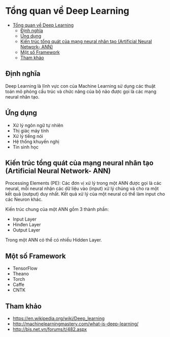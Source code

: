 # Tổng quan về Deep Learning

<!-- TOC -->

- [Tổng quan về Deep Learning](#tổng-quan-về-deep-learning)
    - [Định nghĩa](#định-nghĩa)
    - [Ứng dụng](#ứng-dụng)
    - [Kiến trúc tổng quát của mạng neural nhân tạo (Artificial Neural Network- ANN)](#kiến-trúc-tổng-quát-của-mạng-neural-nhân-tạo-artificial-neural-network--ann)
    - [Một số Framework](#một-số-framework)
    - [Tham khảo](#tham-khảo)

<!-- /TOC -->
## Định nghĩa
Deep Learning là lĩnh vực con của Machine Learning sử dụng các thuật toán mô phỏng cấu trúc và chức năng của bộ não được gọi là các mạng neural nhân tạo.

## Ứng dụng
- Xử lý ngôn ngữ tự nhiên
- Thị giác máy tính
- Xử lý tiếng nói
- Hệ thống khuyến nghị
- Tin sinh học

## Kiến trúc tổng quát của mạng neural nhân tạo (Artificial Neural Network- ANN)

Processing Elements (PE): Các đơn vị xử lý trong một ANN được gọi là các neural, mỗi neural nhận các dữ liệu vào (input) xử lý chúng và cho ra một kết quả (output) duy nhất. Kết quả xử lý của một neural có thể làm input cho các Neuron khác.

Kiến trúc chung của một ANN gồm 3 thành phần:
- Input Layer
- Hinđen Layer
- Output Layer

Trong một ANN có thể có nhiều Hidden Layer.

## Một số Framework 
- TensorFlow
- Theano
- Torch
- Caffe
- CNTK

## Tham khảo
- https://en.wikipedia.org/wiki/Deep_learning
- http://machinelearningmastery.com/what-is-deep-learning/
- http://bis.net.vn/forums/t/482.aspx

